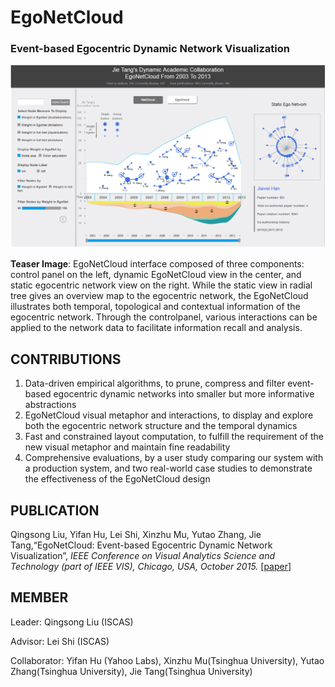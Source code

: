 ﻿# EgoNetCloud

### Event-based Egocentric Dynamic Network Visualization
 
![](./EgoNetCloud.png )

**Teaser Image**: EgoNetCloud interface composed of three components: control panel on the left, dynamic EgoNetCloud view in the center, and static egocentric network view on the right. While the static view in radial tree gives an overview map to the egocentric network, the EgoNetCloud illustrates both temporal, topological and contextual information of the egocentric network. Through the controlpanel, various interactions can be applied to the network data to facilitate information recall and analysis.

## CONTRIBUTIONS

1. Data-driven empirical algorithms, to prune, compress and filter event-based egocentric dynamic networks into smaller but more informative abstractions
2. EgoNetCloud visual metaphor and interactions, to display and explore both the egocentric network structure and the temporal dynamics
3. Fast and constrained layout computation, to fulfill the requirement of the new visual metaphor and maintain fine readability
4. Comprehensive evaluations, by a user study comparing our system with a production system, and two real-world case studies to demonstrate the effectiveness of the EgoNetCloud design

## PUBLICATION

Qingsong Liu, Yifan Hu, Lei Shi, Xinzhu Mu, Yutao Zhang, Jie Tang,“EgoNetCloud: Event-based Egocentric Dynamic Network Visualization”, *IEEE Conference on Visual Analytics Science and Technology (part of IEEE VIS), Chicago, USA, October 2015.* [[paper](//iscas-vis.github.io/researches/QingsongLiu/EgoNetCloud.pdf)]
 
## MEMBER

Leader: Qingsong Liu (ISCAS)

Advisor: Lei Shi (ISCAS)

Collaborator: Yifan Hu (Yahoo Labs), Xinzhu Mu(Tsinghua University), Yutao Zhang(Tsinghua University), Jie Tang(Tsinghua University)
